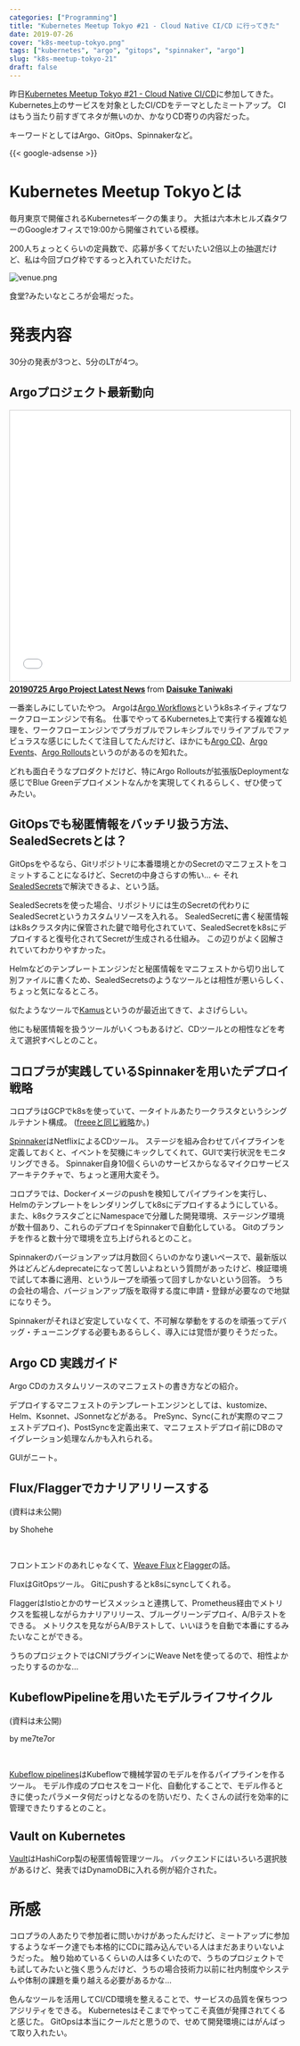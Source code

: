 ```yaml
---
categories: ["Programming"]
title: "Kubernetes Meetup Tokyo #21 - Cloud Native CI/CD に行ってきた"
date: 2019-07-26
cover: "k8s-meetup-tokyo.png"
tags: ["kubernetes", "argo", "gitops", "spinnaker", "argo"]
slug: "k8s-meetup-tokyo-21"
draft: false
---
```


昨日[Kubernetes Meetup Tokyo #21 - Cloud Native CI/CD](https://k8sjp.connpass.com/event/138375/)に参加してきた。
Kubernetes上のサービスを対象としたCI/CDをテーマとしたミートアップ。
CIはもう当たり前すぎてネタが無いのか、かなりCD寄りの内容だった。

キーワードとしてはArgo、GitOps、Spinnakerなど。

<!--more-->

{{< google-adsense >}}

# Kubernetes Meetup Tokyoとは

毎月東京で開催されるKubernetesギークの集まり。
大抵は六本木ヒルズ森タワーのGoogleオフィスで19:00から開催されている模様。

200人ちょっとくらいの定員数で、応募が多くてだいたい2倍以上の抽選だけど、私は今回ブログ枠でするっと入れていただけた。

![venue.png](/images/k8s-meetup-tokyo-21/venue.png)

食堂?みたいなところが会場だった。

# 発表内容

30分の発表が3つと、5分のLTが4つ。

## Argoプロジェクト最新動向

<iframe src="//www.slideshare.net/slideshow/embed_code/key/oPSLahvDIpSROD" width="595" height="485" frameborder="0" marginwidth="0" marginheight="0" scrolling="no" style="border:1px solid #CCC; border-width:1px; margin-bottom:5px; max-width: 100%;" allowfullscreen> </iframe> <div style="margin-bottom:5px"> <strong> <a href="//www.slideshare.net/DaisukeTaniwaki/20190725-argo-project-latest-news" title="20190725 Argo Project Latest News" target="_blank">20190725 Argo Project Latest News</a> </strong> from <strong><a href="https://www.slideshare.net/DaisukeTaniwaki" target="_blank">Daisuke Taniwaki</a></strong> </div>

一番楽しみにしていたやつ。
Argoは[Argo Workflows](https://github.com/argoproj/argo)というk8sネイティブなワークフローエンジンで有名。
仕事でやってるKubernetes上で実行する複雑な処理を、ワークフローエンジンでプラガブルでフレキシブルでリライアブルでファビュラスな感じにしたくて注目してたんだけど、ほかにも[Argo CD](https://github.com/argoproj/argo-cd)、[Argo Events](https://github.com/argoproj/argo-events)、[Argo Rollouts](https://github.com/argoproj/argo-rollouts)というのがあるのを知れた。

どれも面白そうなプロダクトだけど、特にArgo Rolloutsが拡張版Deploymentな感じでBlue Greenデプロイメントなんかを実現してくれるらしく、ぜひ使ってみたい。

## GitOpsでも秘匿情報をバッチリ扱う方法、SealedSecretsとは？

<script async class="speakerdeck-embed" data-id="00cadf6f38b84d6694902f9817bc50a0" data-ratio="1.77777777777778" src="//speakerdeck.com/assets/embed.js"></script>

GitOpsをやるなら、Gitリポジトリに本番環境とかのSecretのマニフェストをコミットすることになるけど、Secretの中身さらすの怖い… ← それ[SealedSecrets](https://github.com/bitnami-labs/sealed-secrets)で解決できるよ、という話。

SealedSecretsを使った場合、リポジトリには生のSecretの代わりにSealedSecretというカスタムリソースを入れる。
SealedSecretに書く秘匿情報はk8sクラスタ内に保管された鍵で暗号化されていて、SealedSecretをk8sにデプロイすると復号化されてSecretが生成される仕組み。
この辺りがよく図解されていてわかりやすかった。

Helmなどのテンプレートエンジンだと秘匿情報をマニフェストから切り出して別ファイルに書くため、SealedSecretsのようなツールとは相性が悪いらしく、ちょっと気になるところ。

似たようなツールで[Kamus](https://github.com/Soluto/kamus)というのが最近出てきて、よさげらしい。

他にも秘匿情報を扱うツールがいくつもあるけど、CDツールとの相性などを考えて選択すべしとのこと。

## コロプラが実践しているSpinnakerを用いたデプロイ戦略

<script async class="speakerdeck-embed" data-id="cdf16019cfd148b1b8e5108332b480e0" data-ratio="1.33333333333333" src="//speakerdeck.com/assets/embed.js"></script>

コロプラはGCPでk8sを使っていて、一タイトルあたり一クラスタというシングルテナント構成。
([freeeと同じ戦略](https://speakerdeck.com/foostan/awsfalsemanesitosahisuwohuo-kasita-kubernetes-yun-yong-toamazon-eks-niyorukurasutafalsesinkurutenantozhan-lue-nituite)か。)

[Spinnaker](https://www.spinnaker.io/)はNetflixによるCDツール。
ステージを組み合わせてパイプラインを定義しておくと、イベントを契機にキックしてくれて、GUIで実行状況をモニタリングできる。
Spinnaker自身10個くらいのサービスからなるマイクロサービスアーキテクチャで、ちょっと運用大変そう。

コロプラでは、Dockerイメージのpushを検知してパイプラインを実行し、Helmのテンプレートをレンダリングしてk8sにデプロイするようにしている。
また、k8sクラスタごとにNamespaceで分離した開発環境、ステージング環境が数十個あり、これらのデプロイをSpinnakerで自動化している。
Gitのブランチを作ると数十分で環境を立ち上げられるとのこと。

Spinnakerのバージョンアップは月数回くらいのかなり速いペースで、最新版以外はどんどんdeprecateになって苦しいよねという質問があったけど、検証環境で試して本番に適用、というループを頑張って回すしかないという回答。
うちの会社の場合、バージョンアップ版を取得する度に申請・登録が必要なので地獄になりそう。

Spinnakerがそれほど安定していなくて、不可解な挙動をするのを頑張ってデバッグ・チューニングする必要もあるらしく、導入には覚悟が要りそうだった。

## Argo CD 実践ガイド

<script async class="speakerdeck-embed" data-id="3986564d8d62406aabc06fe60d29cbaf" data-ratio="1.77777777777778" src="//speakerdeck.com/assets/embed.js"></script>

Argo CDのカスタムリソースのマニフェストの書き方などの紹介。

デプロイするマニフェストのテンプレートエンジンとしては、kustomize、Helm、Ksonnet、JSonnetなどがある。
PreSync、Sync(これが実際のマニフェストデプロイ)、PostSyncを定義出来て、マニフェストデプロイ前にDBのマイグレーション処理なんかも入れられる。

GUIがニート。

## Flux/Flaggerでカナリアリリースする

(資料は未公開)

by Shohehe

<br>

フロントエンドのあれじゃなくて、[Weave Flux](https://www.weave.works/oss/flux/)と[Flagger](https://github.com/weaveworks/flagger)の話。

FluxはGitOpsツール。
Gitにpushするとk8sにsyncしてくれる。

FlaggerはIstioとかのサービスメッシュと連携して、Prometheus経由でメトリクスを監視しながらカナリアリリース、ブルーグリーンデプロイ、A/Bテストをできる。
メトリクスを見ながらA/Bテストして、いいほうを自動で本番にするみたいなことができる。

うちのプロジェクトではCNIプラグインにWeave Netを使ってるので、相性よかったりするのかな…

## KubeflowPipelineを用いたモデルライフサイクル

(資料は未公開)

by me7te7or

<br>

[Kubeflow pipelines](https://github.com/kubeflow/pipelines)はKubeflowで機械学習のモデルを作るパイプラインを作るツール。
モデル作成のプロセスをコード化、自動化することで、モデル作るときに使ったパラメータ何だっけとなるのを防いだり、たくさんの試行を効率的に管理できたりするとのこと。

## Vault on Kubernetes

<script async class="speakerdeck-embed" data-id="fb48580b1fef4c6cadf1d7c80f2f3142" data-ratio="1.77777777777778" src="//speakerdeck.com/assets/embed.js"></script>

[Vault](https://www.vaultproject.io/)はHashiCorp製の秘匿情報管理ツール。
バックエンドにはいろいろ選択肢があるけど、発表ではDynamoDBに入れる例が紹介された。

# 所感

コロプラの人あたりで参加者に問いかけがあったんだけど、ミートアップに参加するようなギーク達でも本格的にCDに踏み込んでいる人はまだあまりいないようだった。
触り始めているくらいの人は多くいたので、うちのプロジェクトでも試してみたいと強く思うんだけど、うちの場合技術力以前に社内制度やシステムや体制の課題を乗り越える必要があるかな…

色んなツールを活用してCI/CD環境を整えることで、サービスの品質を保ちつつアジリティをできる。
Kubernetesはそこまでやってこそ真価が発揮されてくると感じた。
GitOpsは本当にクールだと思うので、せめて開発環境にはがんばって取り入れたい。

